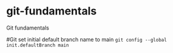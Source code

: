 # git-fundamentals
Git fundamentals

#Git set initial default branch name to main
```git config --global init.defaultBranch main```

